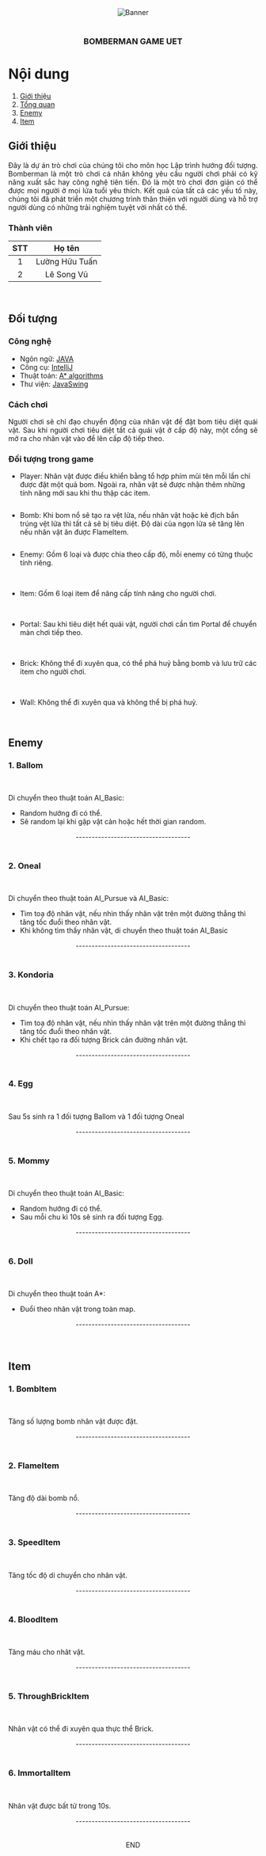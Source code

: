 <div id="top" align="center">
<img src="data/sample/Logo.png" alt="Banner">

</div>
<!-- PROJECT LOGO -->
<br />
<div align="center">
  <h3 align="center">BOMBERMAN GAME UET</h3>
</div>

<!-- TABLE OF CONTENTS -->
# Nội dung
1. [Giới thiệu](#Introduction)
2. [Tổng quan](#Object)
3. [Enemy](#Enemy)
4. [Item](#Item)

<!-- ABOUT THE PROJECT -->

## Giới thiệu <a name="Introduction"></a>

<div style="text-align:justify">
Đây là dự án trò chơi của chúng tôi cho môn học Lập trình hướng đối tượng. Bomberman là một trò chơi cá nhân không yêu cầu người chơi phải có kỹ năng xuất sắc hay công nghệ tiên tiến. Đó là một trò chơi đơn giản có thể được mọi người ở mọi lứa tuổi yêu thích. Kết quả của tất cả các yếu tố này, chúng tôi đã phát triển một chương trình thân thiện với người dùng và hỗ trợ người dùng có những trải nghiệm tuyệt vời nhất có thể.
</div>

### Thành viên

| STT   |         Họ tên         
| :---: | :-------------------: | 
|   1   |     Lường Hữu Tuấn  
|   2   | Lê Song Vũ               


<!-- Game -->
<br />

## Đối tượng <a name="Object"></a>
### Công nghệ 

- Ngôn ngữ: [JAVA](https://www.java.com/en/)
- Công cụ: [IntelliJ](https://www.jetbrains.com/idea/)
- Thuật toán: [A\* algorithms](https://www.geeksforgeeks.org/a-search-algorithm/)
- Thư viện: [JavaSwing](https://www.javatpoint.com/java-swing)


### Cách chơi 
<div style="text-align:justify">
Người chơi sẽ chỉ đạo chuyển động của nhân vật để đặt bom tiêu diệt quái vật. Sau khi người chơi tiêu diệt tất cả quái vật ở cấp độ này, một cổng sẽ mở ra cho nhân vật vào để lên cấp độ tiếp theo.
</div>

### Đối tượng trong game

- Player: Nhân vật được điều khiển bằng tổ hợp phím mũi tên mỗi lần chỉ được đặt một quả bom. Ngoài ra, nhân vật sẽ được nhận thêm những tính năng mới sau khi thu thập các item.
<div align="center">
<img src="data/sample/Player.png" alt="">
</div>

- Bomb: Khi bom nổ sẽ tạo ra vệt lửa, nếu nhân vật hoặc kẻ địch bắn trúng vệt lửa thì tất cả sẽ bị tiêu diệt. Độ dài của ngọn lửa sẽ tăng lên nếu nhân vật ăn được FlameItem.
<div align="center">
<img src="data/sample/bomb .png" alt="">
</div>

- Enemy: Gồm 6 loại và được chia theo cấp độ, mỗi enemy có từng thuộc tính riêng.

<br />

- Item: Gồm 6 loại item để nâng cấp tính năng cho người chơi.

<br />

- Portal: Sau khi tiêu diệt hết quái vật, người chơi cần tìm Portal để chuyển màn chơi tiếp theo.
<div align="center">
  <img src="data/sample/portal.png" alt="">
</div>

<br />

- Brick: Không thể đi xuyên qua, có thể phá huỷ bằng bomb và lưu trữ các item cho người chơi.
<div align="center">
<img src="data/sample/brick.png" alt="">
</div>

<br />

- Wall: Không thể đi xuyên qua và không thể bị phá huỷ.
<div align="center">
  <img src="data/sample/wall.png" alt="">
</div>

<br />


## Enemy<a name="Enemy"></a>
<!-- ![](Enemy/Control.jpeg) -->

<div>
	<h3>1. Ballom</h3>
    <div align="center">
        <img src="data/sample/Ballom.png" alt="">
    </div>
    <br />
  <p>Di chuyển theo thuật toán AI_Basic:</p>
  <ul>
    <li>Random hướng đi có thể.</li>
    <li>Sẽ random lại khi gặp vật cản hoặc hết thời gian random.</li>
  </ul>
  	<div align="center">------------------------------------</div>
    <br />
    	<h3>2. Oneal</h3>
    <div align="center">
        <img src="data/sample/Oneal.png" alt="">
    </div>
    <br />
    <p>Di chuyển theo thuật toán AI_Pursue và AI_Basic:</p>
    <ul>
      <li>Tìm toạ độ nhân vật, nếu nhìn thấy nhân vật trên một đường thẳng thì tăng tốc đuổi theo nhân vật.</li>
      <li>Khi không tìm thấy nhân vật, di chuyển theo thuật toán AI_Basic</li>
    </ul>
    	<div align="center">------------------------------------</div>
    <br />
    	<h3>3. Kondoria</h3>
    <div align="center">
        <img src="data/sample/Kondoria.png" alt="">
    </div>
    <br />
    <p>Di chuyển theo thuật toán AI_Pursue:</p>
    <ul>
      <li>Tìm toạ độ nhân vật, nếu nhìn thấy nhân vật trên một đường thẳng thì tăng tốc đuổi theo nhân vật.</li>
      <li>Khi chết tạo ra đối tượng Brick cản đường nhân vật.</li>
    </ul>
    	<div align="center">------------------------------------</div>
    <br />
    	<h3>4. Egg</h3>
    <div align="center">
        <img src="data/sample/Egg.png" alt="">
    </div>
    <br />
    <p>Sau 5s sinh ra 1 đối tượng Ballom và 1 đối tượng Oneal</p>
    	<div align="center">------------------------------------</div>
      <br />
    	<h3>5. Mommy</h3>
    <div align="center">
        <img src="data/sample/Mommy.png" alt="">
    </div>
    <br />
    <p>Di chuyển theo thuật toán AI_Basic:</p>
    <ul>
      <li>Random hướng đi có thể.</li>
      <li>Sau mỗi chu kì 10s sẽ sinh ra đối tượng Egg.</li>
    </ul>
    	<div align="center">------------------------------------</div>
    <br />
    	<h3>6. Doll</h3>
    <div align="center">
        <img src="data/sample/Doll.png" alt="">
    </div>
    <br />
    <p>Di chuyển theo thuật toán A*:</p>
    <ul>
      <li>Đuổi theo nhân vật trong toàn map.</li>
    </ul>    
    	<div align="center">------------------------------------</div>
    <br />
</div>

<br />

<!-- Items -->
## Item<a name="Item"> 
<div>
    	<h3>1. BombItem</h3>
    <div align="center">
        <img src="data/sample/bombItem.png" alt="">
    </div>
    <br />
    <p>Tăng số lượng bomb nhân vật được đặt.</p>
    	<div align="center">------------------------------------</div>
</div>
<br />
    	<h3>2. FlameItem</h3>
    <div align="center">
        <img src="data/sample/flame.png" alt="">
    </div>
    <br />
    <p>Tăng độ dài bomb nổ.</p>
    	<div align="center">------------------------------------</div>
</div>
<br />
    	<h3>3. SpeedItem</h3>
    <div align="center">
        <img src="data/sample/speed.png" alt="">
    </div>
    <br />
    <p>Tăng tốc độ di chuyển cho nhân vật.</p>
    	<div align="center">------------------------------------</div>
</div>
<br />
    	<h3>4. BloodItem</h3>
    <div align="center">
        <img src="data/sample/heart.png" alt="">
    </div>
    <br />
    <p>Tăng máu cho nhât vật.</p>
    	<div align="center">------------------------------------</div>
</div>
<br />
    	<h3>5. ThroughBrickItem</h3>
    <div align="center">
        <img src="data/sample/throughBrick.png" alt="">
    </div>
    <br />
    <p>Nhân vật có thể đi xuyên qua thực thể Brick.</p>
    	<div align="center">------------------------------------</div>
</div>
<br />
    	<h3>6. ImmortalItem</h3>
    <div align="center">
        <img src="data/sample/immortal.png" alt="">
    </div>
    <br />
    <p>Nhân vật được bất tử trong 10s.</p>
    	<div align="center">------------------------------------</div>
</div>
<br />

<div id="bottom" align="center"> 
	<p> END </p>
</div>
